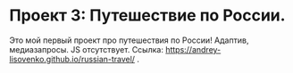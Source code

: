 # Проект 3: Путешествие по России.

Это мой первый проект про путешествия по России!
Адаптив, медиазапросы.
JS отсутствует.
Ссылка: 
https://andrey-lisovenko.github.io/russian-travel/ .
